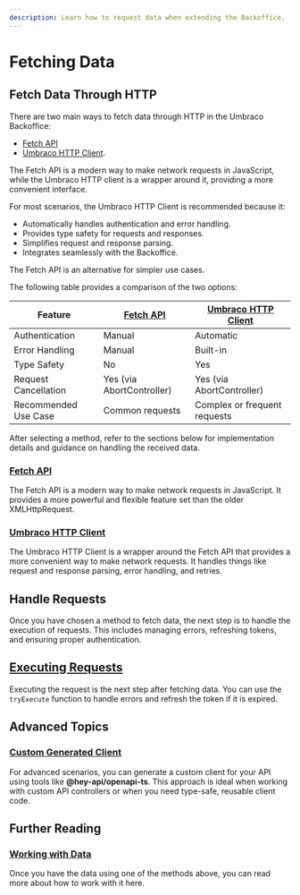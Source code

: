 ```yaml
---
description: Learn how to request data when extending the Backoffice.
---
```


# Fetching Data

## Fetch Data Through HTTP

There are two main ways to fetch data through HTTP in the Umbraco Backoffice: 

- [Fetch API](#fetch-api)
- [Umbraco HTTP Client](#umbraco-http-client). 

The Fetch API is a modern way to make network requests in JavaScript, while the Umbraco HTTP client is a wrapper around it, providing a more convenient interface.


For most scenarios, the Umbraco HTTP Client  is recommended because it:

- Automatically handles authentication and error handling.
- Provides type safety for requests and responses.
- Simplifies request and response parsing.
- Integrates seamlessly with the Backoffice.

The Fetch API is an alternative for simpler use cases.

The following table provides a comparison of the two options:

 | Feature                | [Fetch API](fetch-api.md)                     | [Umbraco HTTP Client](http-client.md)          |
|------------------------|-------------------------------|------------------------------|
| Authentication         | Manual                       | Automatic                   |
| Error Handling         | Manual                       | Built-in                    |
| Type Safety            | No                           | Yes                         |
| Request Cancellation   | Yes (via AbortController)    | Yes (via AbortController)   |
| Recommended Use Case   | Common requests | Complex or frequent requests |

After selecting a method, refer to the sections below for implementation details and guidance on handling the received data.

### [Fetch API](fetch-api.md)

The Fetch API is a modern way to make network requests in JavaScript. It provides a more powerful and flexible feature set than the older XMLHttpRequest.

### [Umbraco HTTP Client](http-client.md)

The Umbraco HTTP Client is a wrapper around the Fetch API that provides a more convenient way to make network requests. It handles things like request and response parsing, error handling, and retries.

## Handle Requests

Once you have chosen a method to fetch data, the next step is to handle the execution of requests. This includes managing errors, refreshing tokens, and ensuring proper authentication.

## [Executing Requests](try-execute.md)

Executing the request is the next step after fetching data. You can use the `tryExecute` function to handle errors and refresh the token if it is expired.

## Advanced Topics

### [Custom Generated Client](custom-generated-client.md)

For advanced scenarios, you can generate a custom client for your API using tools like **@hey-api/openapi-ts**. This approach is ideal when working with custom API controllers or when you need type-safe, reusable client code.

## Further Reading

### [Working with Data](../working-with-data/README.md)

Once you have the data using one of the methods above, you can read more about how to work with it here.
